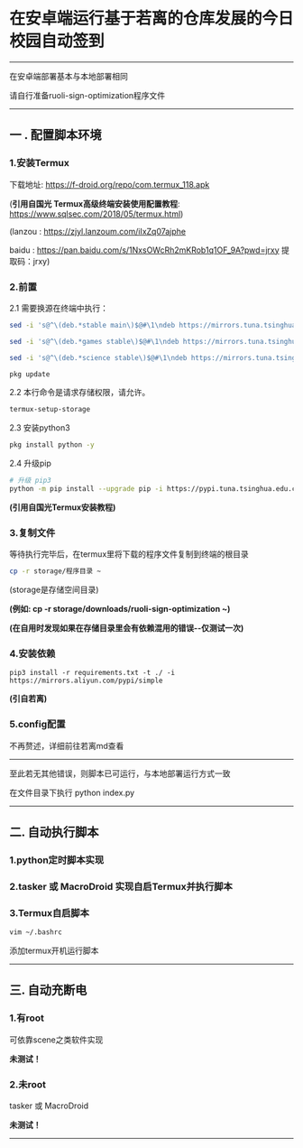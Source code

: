 # 在安卓端运行基于若离的仓库发展的今日校园自动签到

------

在安卓端部署基本与本地部署相同

请自行准备ruoli-sign-optimization程序文件

-----


## 一 . 配置脚本环境

### 1.安装Termux

下载地址:  https://f-droid.org/repo/com.termux_118.apk

(**引用自国光 Termux高级终端安装使用配置教程**: https://www.sqlsec.com/2018/05/termux.html)

(lanzou : https://zjyl.lanzoum.com/iIxZq07ajphe

baidu : https://pan.baidu.com/s/1NxsOWcRh2mKRob1q1OF_9A?pwd=jrxy
提取码：jrxy)

### 2.前置

2.1 需要换源在终端中执行：

```bash
sed -i 's@^\(deb.*stable main\)$@#\1\ndeb https://mirrors.tuna.tsinghua.edu.cn/termux/termux-packages-24 stable main@' $PREFIX/etc/apt/sources.list

sed -i 's@^\(deb.*games stable\)$@#\1\ndeb https://mirrors.tuna.tsinghua.edu.cn/termux/game-packages-24 games stable@' $PREFIX/etc/apt/sources.list.d/game.list

sed -i 's@^\(deb.*science stable\)$@#\1\ndeb https://mirrors.tuna.tsinghua.edu.cn/termux/science-packages-24 science stable@' $PREFIX/etc/apt/sources.list.d/science.list

pkg update
```

2.2 本行命令是请求存储权限，请允许。

```bash
termux-setup-storage

```

2.3 安装python3

```bash
pkg install python -y
```

2.4 升级pip

```bash
# 升级 pip3
python -m pip install --upgrade pip -i https://pypi.tuna.tsinghua.edu.cn/simple some-package
```

**(引用自国光Termux安装教程)**

### 3.复制文件

等待执行完毕后，在termux里将下载的程序文件复制到终端的根目录

```bash
cp -r storage/程序目录 ~
```

(storage是存储空间目录)

**(例如: cp -r storage/downloads/ruoli-sign-optimization ~)**

**(在自用时发现如果在存储目录里会有依赖混用的错误--仅测试一次)**

### 4.安装依赖

```
pip3 install -r requirements.txt -t ./ -i https://mirrors.aliyun.com/pypi/simple
```

**(引自若离)**

### 5.config配置

不再赘述，详细前往若离md查看

------

至此若无其他错误，则脚本已可运行，与本地部署运行方式一致

在文件目录下执行 python index.py

-----

## 二. 自动执行脚本

### 1.python定时脚本实现

### 2.tasker 或 MacroDroid 实现自启Termux并执行脚本

### 3.Termux自启脚本

```bash
vim ~/.bashrc
```

添加termux开机运行脚本

-----

## 三. 自动充断电

### 1.有root

可依靠scene之类软件实现

**未测试！**

### 2.未root

tasker 或 MacroDroid

**未测试！**

-----

